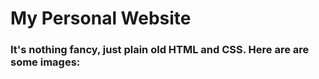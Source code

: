 # My Personal Website  
### It's nothing fancy, just plain old HTML and CSS. Here are are some images:  
